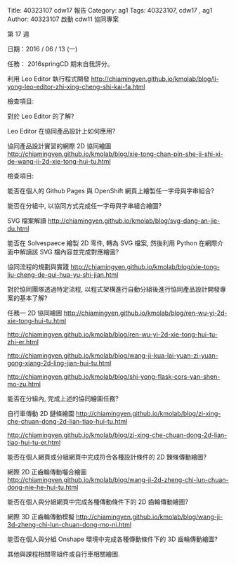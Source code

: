 Title: 40323107 cdw17 報告
Category: ag1
Tags: 40323107, cdw17 , ag1
Author: 40323107
啟動 cdw11 協同專案

<!-- PELICAN_END_SUMMARY -->

第 17 週

日期：2016 / 06 / 13 (一)

任務： 2016springCD 期末自我評分。

利用 Leo Editor 執行程式開發
http://chiamingyen.github.io/kmolab/blog/li-yong-leo-editor-zhi-xing-cheng-shi-kai-fa.html

檢查項目:

對於 Leo Editor 的了解?

Leo Editor 在協同產品設計上如何應用?

協同產品設計實習的網際 2D 協同繪圖
http://chiamingyen.github.io/kmolab/blog/xie-tong-chan-pin-she-ji-shi-xi-de-wang-ji-2d-xie-tong-hui-tu.html

檢查項目:

能否在個人的 Github Pages 與 OpenShift 網頁上繪製任一字母與字串組合?

能否在分組中, 以協同方式完成任一字母與字串組合繪圖?

SVG 檔案解讀
http://chiamingyen.github.io/kmolab/blog/svg-dang-an-jie-du.html

能否在 Solvespaece 繪製 2D 零件, 轉為 SVG 檔案, 然後利用 Python 在網際介面中解讀該 SVG 檔內容並完成對應繪圖?

協同流程的規劃與實踐
http://chiamingyen.github.io/kmolab/blog/xie-tong-liu-cheng-de-gui-hua-yu-shi-jian.html

對於協同團隊透過特定流程, 以程式架構進行自動分組後進行協同產品設計開發專案的基本了解?

任務一 2D 協同繪圖
http://chiamingyen.github.io/kmolab/blog/ren-wu-yi-2d-xie-tong-hui-tu.html

http://chiamingyen.github.io/kmolab/blog/ren-wu-yi-2d-xie-tong-hui-tu-zhi-er.html

http://chiamingyen.github.io/kmolab/blog/wang-ji-kua-lai-yuan-zi-yuan-gong-xiang-2d-ling-jian-hui-tu.html

http://chiamingyen.github.io/kmolab/blog/shi-yong-flask-cors-yan-shen-mo-zu.html

能否在分組內, 完成上述的協同繪圖任務?

自行車傳動 2D 鏈條繪圖
http://chiamingyen.github.io/kmolab/blog/zi-xing-che-chuan-dong-2d-lian-tiao-hui-tu.html

http://chiamingyen.github.io/kmolab/blog/zi-xing-che-chuan-dong-2d-lian-tiao-hui-tu-er.html

能否在個人網頁或分組網頁中完成符合各種設計條件的 2D 鍊條傳動繪圖?

網際 2D 正齒輪傳動囓合繪圖
http://chiamingyen.github.io/kmolab/blog/wang-ji-2d-zheng-chi-lun-chuan-dong-nie-he-hui-tu.html

能否在個人與分組網頁中完成各種傳動條件下的 2D 齒輪傳動繪圖?

網際 3D 正齒輪傳動模擬
http://chiamingyen.github.io/kmolab/blog/wang-ji-3d-zheng-chi-lun-chuan-dong-mo-ni.html

能否在個人與分組 Onshape 環境中完成各種傳動條件下的 3D 齒輪傳動繪圖?

其他與課程相關零組件或自行車相關繪圖.


